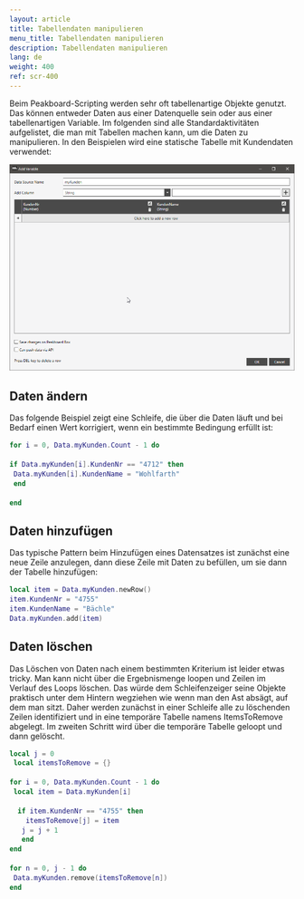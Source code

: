 ```yaml
---
layout: article
title: Tabellendaten manipulieren
menu_title: Tabellendaten manipulieren
description: Tabellendaten manipulieren
lang: de
weight: 400
ref: scr-400
---
```

Beim Peakboard-Scripting werden sehr oft tabellenartige Objekte genutzt. Das können entweder Daten aus einer Datenquelle sein oder aus einer tabellenartigen Variable. Im folgenden sind alle Standardaktivitäten aufgelistet, die man mit Tabellen machen kann, um die Daten zu manipulieren. In den Beispielen wird eine statische Tabelle mit Kundendaten verwendet:

![image_1](/assets/images/scripting/table-2/ScriptingTabellendatenManipulieren.png)

## Daten ändern
Das folgende Beispiel zeigt eine Schleife, die über die Daten läuft und bei Bedarf einen Wert korrigiert, wenn ein bestimmte Bedingung erfüllt ist:

```lua
for i = 0, Data.myKunden.Count - 1 do

if Data.myKunden[i].KundenNr == "4712" then
 Data.myKunden[i].KundenName = "Wohlfarth"
 end

end
```
## Daten hinzufügen

Das typische Pattern beim Hinzufügen eines Datensatzes ist zunächst eine neue Zeile anzulegen, dann diese Zeile mit Daten zu befüllen, um sie dann der Tabelle hinzufügen:

```lua
local item = Data.myKunden.newRow()
item.KundenNr = "4755"
item.KundenName = "Bächle"
Data.myKunden.add(item)
```
## Daten löschen

Das Löschen von Daten nach einem bestimmten Kriterium ist leider etwas tricky. Man kann nicht über die Ergebnismenge loopen und Zeilen im Verlauf des Loops löschen. Das würde dem Schleifenzeiger seine Objekte praktisch unter dem Hintern wegziehen wie wenn man den Ast absägt, auf dem man sitzt. Daher werden zunächst in einer Schleife alle zu löschenden Zeilen identifiziert und in eine temporäre Tabelle namens ItemsToRemove abgelegt. Im zweiten Schritt wird über die temporäre Tabelle geloopt und dann gelöscht.

```lua
local j = 0
 local itemsToRemove = {}

for i = 0, Data.myKunden.Count - 1 do
 local item = Data.myKunden[i]

  if item.KundenNr == "4755" then
    itemsToRemove[j] = item
   j = j + 1
   end
end

for n = 0, j - 1 do
 Data.myKunden.remove(itemsToRemove[n])
end
```
